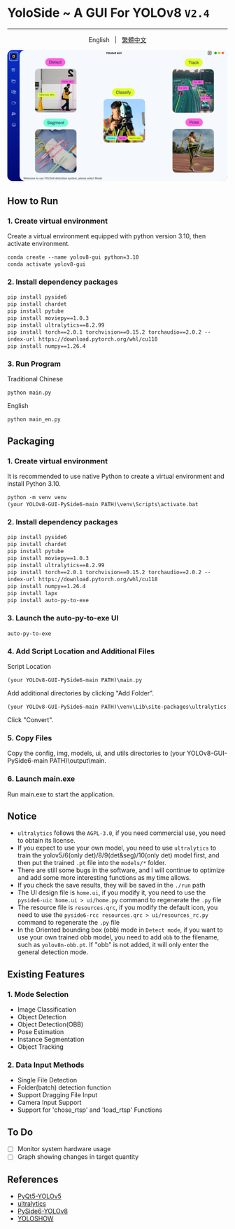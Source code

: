 # YoloSide ~ A GUI For YOLOv8 `V2.4`
---
  <p align="center"> 
  English &nbsp; | &nbsp; <a href="https://github.com/SuPoTing/YOLOv8-GUI-PySide6/blob/main/README_zh_tw.md">繁體中文</a>
 </p>


![](UI_en.png)

## How to Run
### 1. Create virtual environment

Create a virtual environment equipped with python version 3.10, then activate environment. 

```shell
conda create --name yolov8-gui python=3.10
conda activate yolov8-gui
```
### 2. Install dependency packages 

```shell
pip install pyside6
pip install chardet
pip install pytube
pip install moviepy==1.0.3
pip install ultralytics==8.2.99
pip install torch==2.0.1 torchvision==0.15.2 torchaudio==2.0.2 --index-url https://download.pytorch.org/whl/cu118
pip install numpy==1.26.4
```

### 3. Run Program
Traditional Chinese
```shell
python main.py
```
English
```shell
python main_en.py
```

## Packaging
### 1. Create virtual environment

It is recommended to use native Python to create a virtual environment and install Python 3.10.
```shell
python -m venv venv
(your YOLOv8-GUI-PySide6-main PATH)\venv\Scripts\activate.bat
```

### 2. Install dependency packages 

```shell
pip install pyside6
pip install chardet
pip install pytube
pip install moviepy==1.0.3
pip install ultralytics==8.2.99
pip install torch==2.0.1 torchvision==0.15.2 torchaudio==2.0.2 --index-url https://download.pytorch.org/whl/cu118
pip install numpy==1.26.4
pip install lapx
pip install auto-py-to-exe
```

### 3. Launch the auto-py-to-exe UI

```shell
auto-py-to-exe
```

### 4. Add Script Location and Additional Files

Script Location
```shell
(your YOLOv8-GUI-PySide6-main PATH)\main.py
```

Add additional directories by clicking "Add Folder".
```shell
(your YOLOv8-GUI-PySide6-main PATH)\venv\Lib\site-packages\ultralytics
```

Click "Convert".

### 5. Copy Files
Copy the config, img, models, ui, and utils directories to (your YOLOv8-GUI-PySide6-main PATH)\output\main.

### 6. Launch main.exe
Run main.exe to start the application.

## Notice
- `ultralytics` follows the `AGPL-3.0`, if you need commercial use, you need to obtain its license.
- If you expect to use your own model, you need to use `ultralytics` to train the yolov5/6(only det)/8/9(det&seg)/10(only det) model first, and then put the trained `.pt` file into the `models/*` folder.
- There are still some bugs in the software, and I will continue to optimize and add some more interesting functions as my time allows.
- If you check the save results, they will be saved in the `./run` path
- The UI design file is `home.ui`, if you modify it, you need to use the `pyside6-uic home.ui > ui/home.py` command to regenerate the `.py` file
- The resource file is `resources.qrc`, if you modify the default icon, you need to use the `pyside6-rcc resources.qrc > ui/resources_rc.py` command to regenerate the `.py` file
- In the Oriented bounding box (obb) mode in `Detect mode`, if you want to use your own trained obb model, you need to add `obb` to the filename, such as `yolov8n-obb.pt`. If "obb" is not added, it will only enter the general detection mode.
## Existing Features
### 1. Mode Selection
- Image Classification
- Object Detection
- Object Detection(OBB)
- Pose Estimation
- Instance Segmentation
- Object Tracking
### 2. Data Input Methods
- Single File Detection
- Folder(batch) detection function
- Support Dragging File Input
- Camera Input Support
- Support for 'chose_rtsp' and 'load_rtsp' Functions

## To Do
- [ ] Monitor system hardware usage
- [ ] Graph showing changes in target quantity

## References
- [PyQt5-YOLOv5](https://github.com/Javacr/PyQt5-YOLOv5)
- [ultralytics](https://github.com/ultralytics/ultralytics)
- [PySide6-YOLOv8](https://github.com/Jai-wei/YOLOv8-PySide6-GUI/tree/main)
- [YOLOSHOW](https://github.com/SwimmingLiu/YOLOSHOW/tree/31644373fca58aefcc9dba72a610c92031e5331b)
